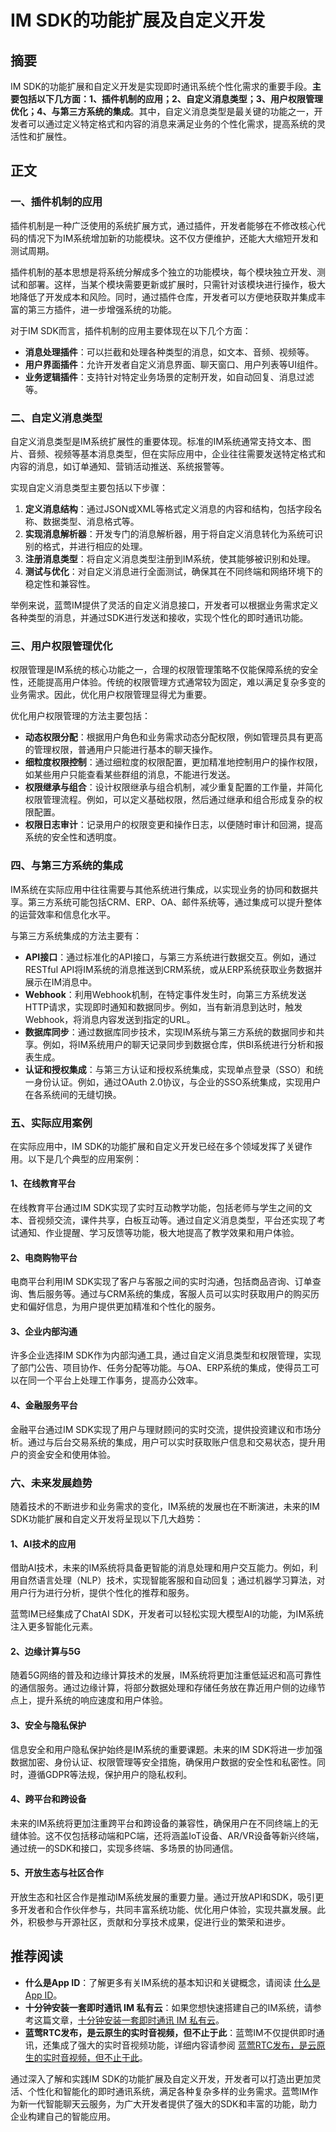 # IM SDK的功能扩展及自定义开发

## 摘要

IM SDK的功能扩展和自定义开发是实现即时通讯系统个性化需求的重要手段。**主要包括以下几方面：1、插件机制的应用；2、自定义消息类型；3、用户权限管理优化；4、与第三方系统的集成**。其中，自定义消息类型是最关键的功能之一，开发者可以通过定义特定格式和内容的消息来满足业务的个性化需求，提高系统的灵活性和扩展性。

## 正文

### 一、插件机制的应用

插件机制是一种广泛使用的系统扩展方式，通过插件，开发者能够在不修改核心代码的情况下为IM系统增加新的功能模块。这不仅方便维护，还能大大缩短开发和测试周期。

插件机制的基本思想是将系统分解成多个独立的功能模块，每个模块独立开发、测试和部署。这样，当某个模块需要更新或扩展时，只需针对该模块进行操作，极大地降低了开发成本和风险。同时，通过插件仓库，开发者可以方便地获取并集成丰富的第三方插件，进一步增强系统的功能。

对于IM SDK而言，插件机制的应用主要体现在以下几个方面：

- **消息处理插件**：可以拦截和处理各种类型的消息，如文本、音频、视频等。
- **用户界面插件**：允许开发者自定义消息界面、聊天窗口、用户列表等UI组件。
- **业务逻辑插件**：支持针对特定业务场景的定制开发，如自动回复、消息过滤等。

### 二、自定义消息类型

自定义消息类型是IM系统扩展性的重要体现。标准的IM系统通常支持文本、图片、音频、视频等基本消息类型，但在实际应用中，企业往往需要发送特定格式和内容的消息，如订单通知、营销活动推送、系统报警等。

实现自定义消息类型主要包括以下步骤：

1. **定义消息结构**：通过JSON或XML等格式定义消息的内容和结构，包括字段名称、数据类型、消息格式等。
2. **实现消息解析器**：开发专门的消息解析器，用于将自定义消息转化为系统可识别的格式，并进行相应的处理。
3. **注册消息类型**：将自定义消息类型注册到IM系统，使其能够被识别和处理。
4. **测试与优化**：对自定义消息进行全面测试，确保其在不同终端和网络环境下的稳定性和兼容性。

举例来说，蓝莺IM提供了灵活的自定义消息接口，开发者可以根据业务需求定义各种类型的消息，并通过SDK进行发送和接收，实现个性化的即时通讯功能。

### 三、用户权限管理优化

权限管理是IM系统的核心功能之一，合理的权限管理策略不仅能保障系统的安全性，还能提高用户体验。传统的权限管理方式通常较为固定，难以满足复杂多变的业务需求。因此，优化用户权限管理显得尤为重要。

优化用户权限管理的方法主要包括：

- **动态权限分配**：根据用户角色和业务需求动态分配权限，例如管理员具有更高的管理权限，普通用户只能进行基本的聊天操作。
- **细粒度权限控制**：通过细粒度的权限配置，更加精准地控制用户的操作权限，如某些用户只能查看某些群组的消息，不能进行发送。
- **权限继承与组合**：设计权限继承与组合机制，减少重复配置的工作量，并简化权限管理流程。例如，可以定义基础权限，然后通过继承和组合形成复杂的权限配置。
- **权限日志审计**：记录用户的权限变更和操作日志，以便随时审计和回溯，提高系统的安全性和透明度。

### 四、与第三方系统的集成

IM系统在实际应用中往往需要与其他系统进行集成，以实现业务的协同和数据共享。第三方系统可能包括CRM、ERP、OA、邮件系统等，通过集成可以提升整体的运营效率和信息化水平。

与第三方系统集成的方法主要有：

- **API接口**：通过标准化的API接口，与第三方系统进行数据交互。例如，通过RESTful API将IM系统的消息推送到CRM系统，或从ERP系统获取业务数据并展示在IM消息中。
- **Webhook**：利用Webhook机制，在特定事件发生时，向第三方系统发送HTTP请求，实现即时通知和数据同步。例如，当有新消息到达时，触发Webhook，将消息内容发送到指定的URL。
- **数据库同步**：通过数据库同步技术，实现IM系统与第三方系统的数据同步和共享。例如，将IM系统用户的聊天记录同步到数据仓库，供BI系统进行分析和报表生成。
- **认证和授权集成**：与第三方认证和授权系统集成，实现单点登录（SSO）和统一身份认证。例如，通过OAuth 2.0协议，与企业的SSO系统集成，实现用户在各系统间的无缝切换。

### 五、实际应用案例

在实际应用中，IM SDK的功能扩展和自定义开发已经在多个领域发挥了关键作用。以下是几个典型的应用案例：

#### 1、在线教育平台

在线教育平台通过IM SDK实现了实时互动教学功能，包括老师与学生之间的文本、音视频交流，课件共享，白板互动等。通过自定义消息类型，平台还实现了考试通知、作业提醒、学习反馈等功能，极大地提高了教学效果和用户体验。

#### 2、电商购物平台

电商平台利用IM SDK实现了客户与客服之间的实时沟通，包括商品咨询、订单查询、售后服务等。通过与CRM系统的集成，客服人员可以实时获取用户的购买历史和偏好信息，为用户提供更加精准和个性化的服务。

#### 3、企业内部沟通

许多企业选择IM SDK作为内部沟通工具，通过自定义消息类型和权限管理，实现了部门公告、项目协作、任务分配等功能。与OA、ERP系统的集成，使得员工可以在同一个平台上处理工作事务，提高办公效率。

#### 4、金融服务平台

金融平台通过IM SDK实现了用户与理财顾问的实时交流，提供投资建议和市场分析。通过与后台交易系统的集成，用户可以实时获取账户信息和交易状态，提升用户的资金安全和使用体验。

### 六、未来发展趋势

随着技术的不断进步和业务需求的变化，IM系统的发展也在不断演进，未来的IM SDK功能扩展和自定义开发将呈现以下几大趋势：

#### 1、AI技术的应用

借助AI技术，未来的IM系统将具备更智能的消息处理和用户交互能力。例如，利用自然语言处理（NLP）技术，实现智能客服和自动回复；通过机器学习算法，对用户行为进行分析，提供个性化的推荐和服务。

蓝莺IM已经集成了ChatAI SDK，开发者可以轻松实现大模型AI的功能，为IM系统注入更多智能化元素。

#### 2、边缘计算与5G

随着5G网络的普及和边缘计算技术的发展，IM系统将更加注重低延迟和高可靠性的通信服务。通过边缘计算，将部分数据处理和存储任务放在靠近用户侧的边缘节点上，提升系统的响应速度和用户体验。

#### 3、安全与隐私保护

信息安全和用户隐私保护始终是IM系统的重要课题。未来的IM SDK将进一步加强数据加密、身份认证、权限管理等安全措施，确保用户数据的安全性和私密性。同时，遵循GDPR等法规，保护用户的隐私权利。

#### 4、跨平台和跨设备

未来的IM系统将更加注重跨平台和跨设备的兼容性，确保用户在不同终端上的无缝体验。这不仅包括移动端和PC端，还将涵盖IoT设备、AR/VR设备等新兴终端，通过统一的SDK和接口，实现多终端、多场景的协同通信。

#### 5、开放生态与社区合作

开放生态和社区合作是推动IM系统发展的重要力量。通过开放API和SDK，吸引更多开发者和合作伙伴参与，共同丰富系统功能、优化用户体验，实现共赢发展。此外，积极参与开源社区，贡献和分享技术成果，促进行业的繁荣和进步。

## 推荐阅读

- **什么是App ID**：了解更多有关IM系统的基本知识和关键概念，请阅读 [什么是App ID](faq/what-is-app-id.html)。
- **十分钟安装一套即时通讯 IM 私有云**：如果您想快速搭建自己的IM系统，请参考这篇文章，[十分钟安装一套即时通讯 IM 私有云](articles/product-and-technologies/install-an-instant-messaging-im-private-cloud-in-ten-minutes.html)。
- **蓝莺RTC发布，是云原生的实时音视频，但不止于此**：蓝莺IM不仅提供即时通讯，还集成了强大的实时音视频功能，详细内容请参阅 [蓝莺RTC发布，是云原生的实时音视频，但不止于此](articles/product-and-technologies/Lanying-RTC-Released-Real-Time-Audio-and-Video-that-Goes-Beyond-Cloud-Native.html)。

通过深入了解和实践IM SDK的功能扩展及自定义开发，开发者可以打造出更加灵活、个性化和智能化的即时通讯系统，满足各种复杂多样的业务需求。蓝莺IM作为新一代智能聊天云服务，为广大开发者提供了强大的SDK和丰富的功能，助力企业构建自己的智能应用。
